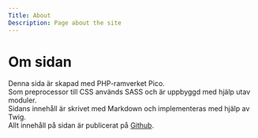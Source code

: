 ```yaml
---
Title: About
Description: Page about the site
---
```


Om sidan
==================

Denna sida är skapad med PHP-ramverket Pico.  
Som preprocessor till CSS används SASS och är uppbyggd med hjälp utav moduler.  
Sidans innehåll är skrivet med Markdown och implementeras med hjälp av Twig.  
Allt innehåll på sidan är publicerat på [Github](https://github.com/EmilAbra/Portfolio).
